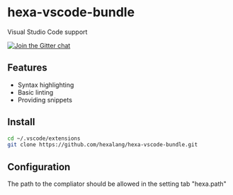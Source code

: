 # hexa-vscode-bundle

Visual Studio Code support

[![Join the Gitter chat](https://badges.gitter.im/hexalang/hexalang.svg)](https://gitter.im/hexalang/VSCode?utm_source=share-link&utm_medium=link&utm_campaign=share-link)

## Features

 - Syntax highlighting
 - Basic linting
 - Providing snippets

## Install

```sh
cd ~/.vscode/extensions
git clone https://github.com/hexalang/hexa-vscode-bundle.git
```

## Configuration

The path to the compliator should be allowed in the setting tab "hexa.path"
